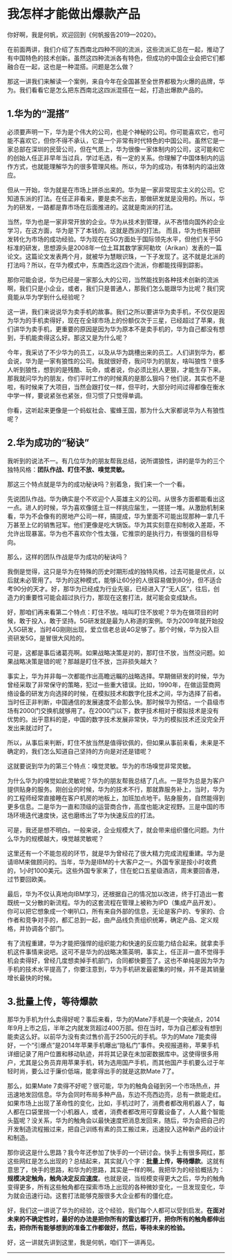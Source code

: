 # 我怎样才能做出爆款产品

你好啊，我是何帆，欢迎回到《何帆报告2019—2020》。

在前面两讲，我们介绍了东西南北四种不同的流派，这些流派汇总在一起，推动了有中国特色的技术创新。虽然这四种流派各有特色，但成功的中国企业会把它们都融合在一起，这也是一种混搭。问题是怎么做？

那这一讲我们来解读一个案例，来自今年在全国甚至全世界都极为火爆的品牌，华为。我们看看它是怎么把东西南北这四派混搭在一起，打造出爆款产品的。

## 1.华为的“混搭”

必须要声明一下，华为是个伟大的公司，也是个神秘的公司。你可能喜欢它，也可能不喜欢它，但你不得不承认，它是一个非常有时代特色的中国公司。虽然它是一家总部在深圳的民营公司，但在气质上，华为很像一家体制内的公司，这可能和它的创始人任正非早年当过兵，学过毛选，有一定的关系。你理解了中国体制内的运作方式，也就能理解华为的很多管理风格。所以，华为的成功，有体制内的溢出效应。

但从一开始，华为就是在市场上拼杀出来的。华为是一家非常现实主义的公司。它知道东派的打法。在任正非看来，要是卖不出去，那做研发就是没用的。所以，华为的研发，一路都是靠市场在后面推进的。这就是南派的打法。

当然，华为也是一家非常开放的企业。华为从技术到管理，从不吝惜向国外的企业学习，在这方面，华为是下了本钱的。这就是西派的打法。
而且，华为也有把研发转化为市场的成功经验。华为现在在5G方面处于国际领先水平，但他们关于5G标准的研发，思想源头是2008年一位土耳其数学家阿勒坎（Arikan）发表的一篇论文。这篇论文发表两个月，就被华为慧眼识珠，一下子发现了。这不就是北派的打法吗？所以，在华为模式中，东南西北这四个流派，你都能找得到踪影。

那你可能会说，华为已经是一家那么大的公司，当然能找到各种技术创新的流派啊，我们只是小企业，或者，我们只是普通人，那我们怎么能跟华为比呢？我们究竟能从华为学到什么经验呢？

这一讲，我们来说说华为卖手机的故事。我们之所以要讲华为卖手机，不仅仅是因为华为的手机卖得好，现在在全球市场上的份额仅次于三星，已经超过了苹果，我们讲华为卖手机，更重要的原因是因为华为原本不是卖手机的，华为自己都没有想到，手机能卖得这么好。那这又是为什么呢？

今年，我采访了不少华为的员工，以及从华为跳槽出来的员工。人们讲到华为，都会说，华为是一家有狼性的公司。我就很好奇，我问华为的朋友，啥叫狼性？很多人听到狼性，想到的是残酷、玩命，或者说，你必须比别人更狠，才能生存下来。那我就问华为的朋友，你们平时工作的时候真的是那么狠吗？他们说，其实也不是啦，有时候来了大项目，当然会跟打仗一样，但平时，大部分时间过得都像在衡水中学一样，要说紧张也紧张，但习惯了只觉得单调。

你看，这听起来更像是一个蚂蚁社会、蜜蜂王国，那为什么大家都说华为人有狼性呢？

## 2.华为成功的“秘诀”

我听到的说法不一。有几位华为的朋友帮我总结，说所谓狼性，讲的是华为的三个独特风格：**团队作战、盯住不放、嗅觉灵敏。**

那这三个特点就是华为的成功秘诀吗？别着急，我们来一个一个看。

先说团队作战。华为确实是个不欢迎个人英雄主义的公司。从很多方面都能看出这一点。进人的时候，华为喜欢像搓土豆一样挑应届生，一搓搓一堆。从激励机制来看，华为不会像有的房地产公司一样，搞提成，华为里面不可能出现那种一拿几千万甚至上亿的销售冠军。他们更像是吃大锅饭。华为其实刻意在抑制收入差距，不允许出现暴富。华为也不喜欢你个性太强，它推崇的是执行力，有很强的目标导向。

那么，这样的团队作战是华为成功的秘诀吗？

我倒是觉得，这只是华为在特殊的历史时期形成的独特风格，过去可能是优点，以后就未必管用了。华为的这种模式，能够让60分的人很容易做到80分，但不适合考90分的天才。好，那华为已经成为行业先驱，已经进入了“无人区”，往后，创造力的重要性可能会超过执行力，那现在这套打法，就可能会变成缺点。

好，那咱们再来看第二个特点：盯住不放。啥叫盯住不放呢？华为在做项目的时候，敢于投入，敢于坚持。5G研发就是最为人称道的案例。华为2009年就开始投入5G研发，当时4G刚刚出现，爱立信老总说4G足够了。那个时候，华为投入巨资研发5G，是冒很大风险的。

可是，这都是事后诸葛亮啊。如果战略决策是对的，那盯住不放，当然没问题。如果战略决策是错的呢？那越是盯住不放，岂非损失越大？

事实上，华为并非每一次都能作出高瞻远瞩的战略选择。早期做研发的时候，华为曾经采取了非常保守的策略，犯过一些重大错误。比如，1990年，在做运营商网络设备的研发方向选择的时候，在模拟技术和数字化技术之间，华为选择了前者。当时任正非判断，中国通信的发展速度不会那么快。那时候华为预估，一个县级市场有2000门交换机就够用了。在2000门以下，数字技术相对于模拟技术是没有优势的。出乎意料的是，中国的数字技术发展非常快，华为的模拟技术还没完全开发出来就过时了。

所以，从事后来判断，盯住不放当然是值得钦佩的，但如果从事前来看，未来是不确定的，我们怎么知道自己坚持的方向是对还是错呢？

这就要说到华为的第三个特点：嗅觉灵敏。华为的市场嗅觉非常灵敏。

为什么华为的嗅觉如此灵敏呢？华为的朋友帮我总结了几点。一是华为总是为客户提供贴身的服务。刚创业的时候，华为的技术不行，那就靠服务补上，当时，华为的工程师经常直接睡在客户机房的地板上，加班加点地干。贴身服务，自然能得到更多信息。二是华为一直和顶级的运营商合作，高度也能决定视野。三是中国的市场环境迭代速度快，这也磨练出了华为快速反应的打法。

可是，我还是想不明白。一般来说，企业规模大了，就会带来组织僵化问题。为什么华为的规模越大，嗅觉越灵敏呢？

这里还有一个不能忽视的环节，就是华为曾经花了很大精力完成流程重建。华为是请IBM来做顾问的。当年，华为是IBM的十大客户之一。外国专家是按小时收费的，1小时1000美元。这些外国专家来了，住在蛇口五星级酒店，周末要回香港，过节要回欧美。

最后，华为不仅认真地向IBM学习，还根据自己的情况加以改进，终于打造出一套既统一又分散的新流程。华为的这套流程在管理上被称为IPD（集成产品开发）。你可以把它想象成一个喇叭口，所有来自外部的信息，无论是客户的、专家的、合作者和竞争对手的，都汇总到一起，由产品线负责组织统筹，确定产品、定义规格，并协调各个部门。

有了流程重建，华为才能把强悍的组织能力和快速的反应能力结合起来。就拿卖手机这件事情来说吧。这可不是华为的战略决策英明，事实上，任正非一直不觉得手机会卖得好，曾经几度想卖掉手机部门，合同都快要签了。这也不单纯是因为华为手机的技术水平提高了，你要注意到，华为手机研发最密集的时候，并不是其销量增长最快的时候。

## 3.批量上传，等待爆款

那华为手机为什么卖得好呢？事后来看，华为的Mate7手机是一个突破点，2014年9月上市之后，半年之内就发货超过400万部。但在当时，华为自己都没有想到能卖这么好。以前华为没有卖过售价高于2500元的手机。华为的Mate 7能卖得好，一个“引爆点”是2014年苹果手机曝出“隐私门”事件。央视报道称，苹果手机详细记录了用户位置和移动轨迹，并将其记录在未加密数据库中。这使得很多用户，尤其是公务员弃用苹果手机，转为选用国产手机，而其他国产手机要么过于年轻时尚，要么过于廉价低端，能拿得出手的就是这款Mate 7了。

那么，如果Mate 7卖得不好呢？很可能，华为的触角会碰到另一个市场热点，并迅速地发回信息。华为会同时布局多种产品，东边不亮西边亮，总有一款能走红。如果市场上出现了革命性的变化，比如，手机过时了，消费者都改用机器人了，每人都在口袋里揣一个小机器人，或者，消费者都改用可穿戴设备了，人人戴个智能头盔呢？没关系，华为的触角会以最快速度把消息发回来，随后，华为会把自己的开发制造流程搬过来，把自己训练有素的员工搬过来，迅速投入这种新产品的设计和制造。

那你说这是什么思路？我今年还参加了快手的一个研讨会。快手上有很多网红，那这些网红是怎么出现的？总结起来，其实就八个字：**批量上传，等待爆款**。这就有意思了，快手的思路，和华为的思路，其实是一样的啊。我把华为的经验概括为：**规模决定触角，触角决定反应速度**。也就是说，当规模变得更大之后，华为的触角变得更多，所有这些触角都在探索市场上出现的各种微妙变化，一旦发现变化，华为就会迅速行动。这套打法能够克服很多大企业都有的僵化症。

好，我们这一讲说了华为的经验，这个经验，我们每个人都可以受到启发。**在面对未来的不确定性时，最好的办法是把你所有的雷达都打开，把你所有的触角都伸出去，把你所有能够想到的准备工作都做好，然后，等待未来的检验。**

好，这一讲就先讲到这里，我是何帆，咱们下一讲再见。

---
